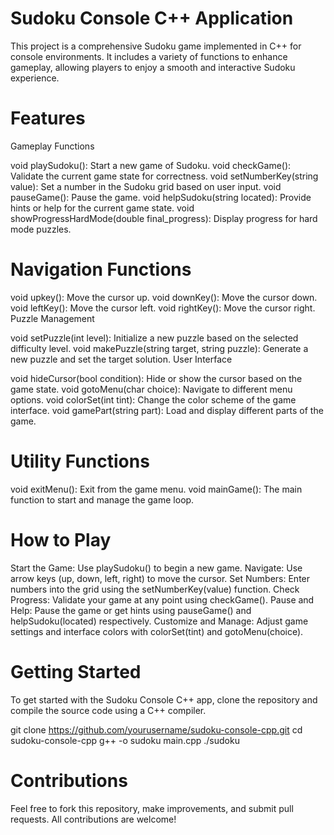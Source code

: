 # Sudoku Console C++ Application
This project is a comprehensive Sudoku game implemented in C++ for console environments. It includes a variety of functions to enhance gameplay, allowing players to enjoy a smooth and interactive Sudoku experience.

# Features
Gameplay Functions

void playSudoku(): Start a new game of Sudoku.
void checkGame(): Validate the current game state for correctness.
void setNumberKey(string value): Set a number in the Sudoku grid based on user input.
void pauseGame(): Pause the game.
void helpSudoku(string located): Provide hints or help for the current game state.
void showProgressHardMode(double final_progress): Display progress for hard mode puzzles.
# Navigation Functions

void upkey(): Move the cursor up.
void downKey(): Move the cursor down.
void leftKey(): Move the cursor left.
void rightKey(): Move the cursor right.
Puzzle Management

void setPuzzle(int level): Initialize a new puzzle based on the selected difficulty level.
void makePuzzle(string target, string puzzle): Generate a new puzzle and set the target solution.
User Interface

void hideCursor(bool condition): Hide or show the cursor based on the game state.
void gotoMenu(char choice): Navigate to different menu options.
void colorSet(int tint): Change the color scheme of the game interface.
void gamePart(string part): Load and display different parts of the game.
# Utility Functions

void exitMenu(): Exit from the game menu.
void mainGame(): The main function to start and manage the game loop.
# How to Play
Start the Game: Use playSudoku() to begin a new game.
Navigate: Use arrow keys (up, down, left, right) to move the cursor.
Set Numbers: Enter numbers into the grid using the setNumberKey(value) function.
Check Progress: Validate your game at any point using checkGame().
Pause and Help: Pause the game or get hints using pauseGame() and helpSudoku(located) respectively.
Customize and Manage: Adjust game settings and interface colors with colorSet(tint) and gotoMenu(choice).
# Getting Started
To get started with the Sudoku Console C++ app, clone the repository and compile the source code using a C++ compiler.


git clone https://github.com/yourusername/sudoku-console-cpp.git
cd sudoku-console-cpp
g++ -o sudoku main.cpp
./sudoku
# Contributions
Feel free to fork this repository, make improvements, and submit pull requests. All contributions are welcome!

